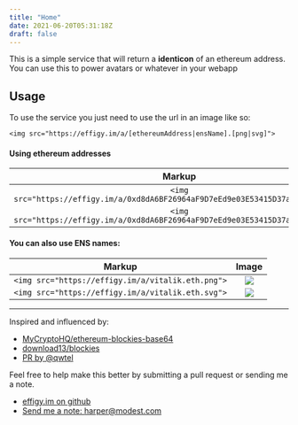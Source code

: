```yaml
---
title: "Home"
date: 2021-06-20T05:31:18Z
draft: false
---
```



This is a simple service that will return a **identicon** of an ethereum address. You can use this to power avatars or whatever in your webapp

## Usage

To use the service you just need to use the url in an image like so:

    <img src="https://effigy.im/a/[ethereumAddress|ensName].[png|svg]">


#### Using ethereum addresses

| Markup | Image |
:-------------------------:|:-------------------------:
| `<img src="https://effigy.im/a/0xd8dA6BF26964aF9D7eEd9e03E53415D37aA96045.png">`     | ![](/a/0xd8dA6BF26964aF9D7eEd9e03E53415D37aA96045.png)   |
| `<img src="https://effigy.im/a/0xd8dA6BF26964aF9D7eEd9e03E53415D37aA96045.svg">`     | ![](/a/0xd8dA6BF26964aF9D7eEd9e03E53415D37aA96045.svg)   |


#### You can also use ENS names:

| Markup | Image |
:-------------------------:|:-------------------------:
| `<img src="https://effigy.im/a/vitalik.eth.png">`     | ![](/a/vitalik.eth.png)   |
| `<img src="https://effigy.im/a/vitalik.eth.svg">`     | ![](/a/vitalik.eth.svg)   |


* * * * *

Inspired and influenced by:

- [MyCryptoHQ/ethereum-blockies-base64](https://github.com/MyCryptoHQ/ethereum-blockies-base64)
- [download13/blockies](https://github.com/download13/blockies)
- [PR by @qwtel](https://github.com/download13/blockies/pull/12)


Feel free to help make this better by submitting a pull request or sending me a note.

-   [effigy.im on github](https://github.com/harperreed/effigy.im)
-   [Send me a note: harper@modest.com](mailto:harper@modest.com)

